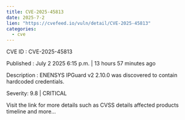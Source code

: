 ```yaml
--- 
title: CVE-2025-45813
date: 2025-7-2
lien: "https://cvefeed.io/vuln/detail/CVE-2025-45813"
categories:
  - cve
---
```


CVE ID : CVE-2025-45813

Published :  July 2
2025
6:15 p.m. | 13 hours
57 minutes ago

Description : ENENSYS IPGuard v2 2.10.0 was discovered to contain hardcoded credentials.

Severity: 9.8 | CRITICAL

Visit the link for more details
such as CVSS details
affected products
timeline
and more...
